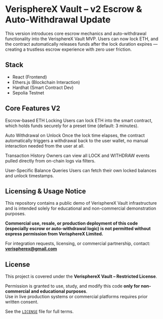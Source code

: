 # VerisphereX Vault – v2 Escrow & Auto-Withdrawal Update

This version introduces core escrow mechanics and auto-withdrawal functionality into the VerisphereX Vault MVP. Users can now lock ETH, and the contract automatically releases funds after the lock duration expires — creating a trustless escrow experience with zero user friction.

## Stack
- React (Frontend)
- Ethers.js (Blockchain Interaction)
- Hardhat (Smart Contract Dev)
- Sepolia Testnet

## Core Features V2
Escrow-based ETH Locking
Users can lock ETH into the smart contract, which holds funds securely for a preset time (default: 3 minutes).

Auto Withdrawal on Unlock
Once the lock time elapses, the contract automatically triggers a withdrawal back to the user wallet, no manual interaction needed from the user at all.

Transaction History
Owners can view all LOCK and WITHDRAW events pulled directly from on-chain logs via filters.

User-Specific Balance Queries
Users can fetch their own locked balances and unlock timestamps.


## Licensing & Usage Notice

This repository contains a public demo of VerisphereX Vault infrastructure and is intended solely for educational and non-commercial demonstration purposes.

**Commercial use, resale, or production deployment of this code (especially escrow or auto-withdrawal logic) is not permitted without express permission from VerisphereX Limited.**

For integration requests, licensing, or commercial partnership, contact: **verispherex@gmail.com**

## License

This project is covered under the **VerisphereX Vault – Restricted License**.

Permission is granted to use, study, and modify this code **only for non-commercial and educational purposes**.  
Use in live production systems or commercial platforms requires prior written consent.

See the [`LICENSE`](./LICENSE) file for full terms.
